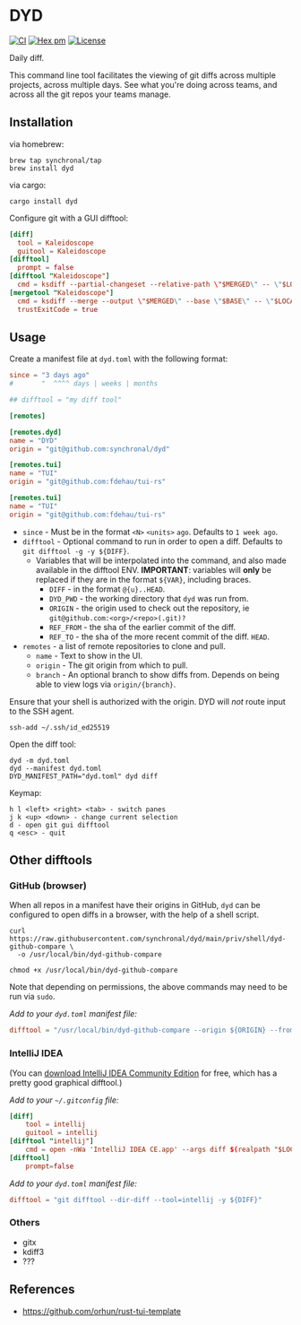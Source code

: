 # DYD

[![CI](https://github.com/synchronal/dyd/actions/workflows/tests.yml/badge.svg)](https://github.com/synchronal/dyd/actions)
[![Hex pm](http://img.shields.io/crates/v/dyd.svg?style=flat)](https://crates.io/crates/dyd)
[![License](http://img.shields.io/github/license/synchronal/dyd.svg?style=flat)](https://github.com/synchronal/dyd/blob/main/LICENSE.md)

Daily diff.

This command line tool facilitates the viewing of git diffs across multiple projects, across
multiple days. See what you're doing across teams, and across all the git repos your teams
manage.


## Installation

via homebrew:

```shell
brew tap synchronal/tap
brew install dyd
```

via cargo:

```shell
cargo install dyd
```

Configure git with a GUI difftool:

```toml
[diff]
  tool = Kaleidoscope
  guitool = Kaleidoscope
[difftool]
  prompt = false
[difftool "Kaleidoscope"]
  cmd = ksdiff --partial-changeset --relative-path \"$MERGED\" -- \"$LOCAL\" \"$REMOTE\"
[mergetool "Kaleidoscope"]
  cmd = ksdiff --merge --output \"$MERGED\" --base \"$BASE\" -- \"$LOCAL\" --snapshot \"$REMOTE\" --snapshot
  trustExitCode = true
```


## Usage

Create a manifest file at `dyd.toml` with the following format:

```toml
since = "3 days ago"
#       "  ^^^^ days | weeks | months

## difftool = "my diff tool"

[remotes]

[remotes.dyd]
name = "DYD"
origin = "git@github.com:synchronal/dyd"

[remotes.tui]
name = "TUI"
origin = "git@github.com:fdehau/tui-rs"

[remotes.tui]
name = "TUI"
origin = "git@github.com:fdehau/tui-rs"
```

- `since` - Must be in the format `<N>` `<units>` `ago`. Defaults to `1 week ago`.
- `difftool` - Optional command to run in order to open a diff. Defaults to `git difftool -g -y ${DIFF}`.
  - Variables that will be interpolated into the command, and also made available in the difftool
    ENV. **IMPORTANT**: variables will **only** be replaced if they are in the format `${VAR}`,
    including braces.
    - `DIFF` - in the format `@{u}..HEAD`.
    - `DYD_PWD` - the working directory that `dyd` was run from.
    - `ORIGIN` - the origin used to check out the repository, ie `git@github.com:<org>/<repo>(.git)?`
    - `REF_FROM` - the sha of the earlier commit of the diff.
    - `REF_TO` - the sha of the more recent commit of the diff. `HEAD`.
- `remotes` - a list of remote repositories to clone and pull.
  - `name` - Text to show in the UI.
  - `origin` - The git origin from which to pull.
  - `branch` - An optional branch to show diffs from. Depends on being able to view logs via `origin/{branch}`.

Ensure that your shell is authorized with the origin. DYD will *not* route input to the SSH agent.

```shell
ssh-add ~/.ssh/id_ed25519
```

Open the diff tool:

```shell
dyd -m dyd.toml
dyd --manifest dyd.toml
DYD_MANIFEST_PATH="dyd.toml" dyd diff
```

Keymap:

```
h l <left> <right> <tab> - switch panes
j k <up> <down> - change current selection
d - open git gui difftool
q <esc> - quit
```


## Other difftools

### GitHub (browser)

When all repos in a manifest have their origins in GitHub, `dyd` can be configured to open diffs in a
browser, with the help of a shell script.

```shell
curl https://raw.githubusercontent.com/synchronal/dyd/main/priv/shell/dyd-github-compare \
  -o /usr/local/bin/dyd-github-compare

chmod +x /usr/local/bin/dyd-github-compare
```

Note that depending on permissions, the above commands may need to be run via `sudo`.

*Add to your `dyd.toml` manifest file:*

```toml
difftool = "/usr/local/bin/dyd-github-compare --origin ${ORIGIN} --from ${REF_FROM} --to ${REF_TO}"
```


### IntelliJ IDEA

(You can [download IntelliJ IDEA Community Edition](https://www.jetbrains.com/idea/download/#section=mac) 
for free, which has a pretty good graphical difftool.)

*Add to your `~/.gitconfig` file:*

```toml
[diff]
	tool = intellij
	guitool = intellij
[difftool "intellij"]
	cmd = open -nWa 'IntelliJ IDEA CE.app' --args diff $(realpath "$LOCAL") $(realpath "$REMOTE")
[difftool]
	prompt=false
```

*Add to your `dyd.toml` manifest file:*

```toml
difftool = "git difftool --dir-diff --tool=intellij -y ${DIFF}"
```

### Others
- gitx
- kdiff3
- ???


## References

- https://github.com/orhun/rust-tui-template

